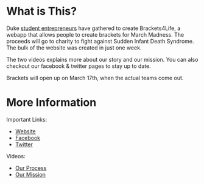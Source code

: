 What is This?
=============
Duke [student entrepreneurs](http://incube.us) have gathered to create Brackets4Life, a webapp that allows people to 
create brackets for March Madness. The proceeds will go to charity to fight against Sudden Infant
Death Syndrome. The bulk of the website was created in just one week.

The two videos explains more about our story and our mission. You can also checkout our facebook &
twitter pages to stay up to date.

Brackets will open up on March 17th, when the actual teams come out.


More Information
================

Important Links:

* [Website](https://www.brackets4life.com)
* [Facebook](https://www.facebook.com/brackets4life)
* [Twitter](https://twitter.com/Brackets4Life)



Videos:

* [Our Process](http://youtu.be/xcI5x2_mfVs)
* [Our Mission](http://youtu.be/eLLc00ZBgJM)


